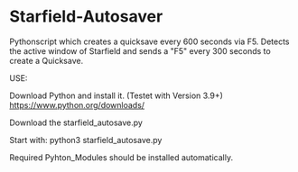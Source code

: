# Starfield-Autosaver
Pythonscript which creates a quicksave every 600 seconds via F5.
Detects the active window of Starfield and sends a "F5" every 300 seconds to create a Quicksave.

USE:

Download Python and install it. (Testet with Version 3.9+)
https://www.python.org/downloads/

Download the starfield_autosave.py

Start with:
python3 starfield_autosave.py

Required Pyhton_Modules should be installed automatically.

